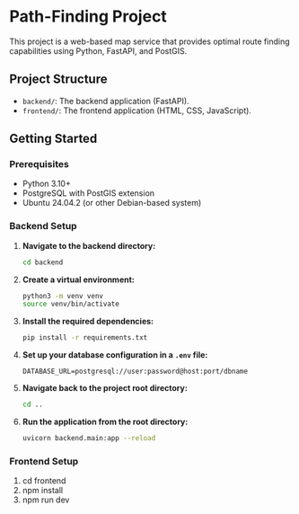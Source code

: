 # Path-Finding Project

This project is a web-based map service that provides optimal route finding capabilities using Python, FastAPI, and PostGIS.

## Project Structure

- `backend/`: The backend application (FastAPI).
- `frontend/`: The frontend application (HTML, CSS, JavaScript).

## Getting Started

### Prerequisites

- Python 3.10+
- PostgreSQL with PostGIS extension
- Ubuntu 24.04.2 (or other Debian-based system)

### Backend Setup

1.  **Navigate to the backend directory:**
    ```bash
    cd backend
    ```

2.  **Create a virtual environment:**
    ```bash
    python3 -m venv venv
    source venv/bin/activate
    ```

3.  **Install the required dependencies:**
    ```bash
    pip install -r requirements.txt
    ```

4.  **Set up your database configuration in a `.env` file:**
    ```
    DATABASE_URL=postgresql://user:password@host:port/dbname
    ```

5.  **Navigate back to the project root directory:**
    ```bash
    cd ..
    ```

6.  **Run the application from the root directory:**
    ```bash
    uvicorn backend.main:app --reload
    ```

### Frontend Setup

1.  cd frontend
2.  npm install
3.  npm run dev
